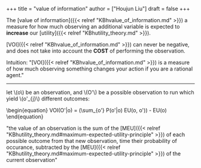 +++
title = "value of information"
author = ["Houjun Liu"]
draft = false
+++

The [value of information]({{< relref "KBhvalue_of_information.md" >}}) a measure for how much observing an additional variable is expected to **increase** our [utility]({{< relref "KBhutility_theory.md" >}}).

[VOI]({{< relref "KBhvalue_of_information.md" >}}) can never be negative, and does not take into account the **COST** of performing the observation.

Intuition: "[VOI]({{< relref "KBhvalue_of_information.md" >}}) is a measure of how much observing something changes your action if you are a rational agent."

---

let \\(o\\) be an observation, and \\(O'\\) be a possible observation to run which yield \\(o'\_{j}\\) different outcomes:

\begin{equation}
VOI(O'|o) = (\sum\_{o'} P(o'|o) EU(o, o')) - EU(o)
\end{equation}

"the value of an observation is the sum of the [MEU]({{< relref "KBhutility_theory.md#maximum-expected-utility-principle" >}}) of each possible outcome from that new observation, time their probability of occurance, subtracted by the [MEU]({{< relref "KBhutility_theory.md#maximum-expected-utility-principle" >}}) of the current observation"
